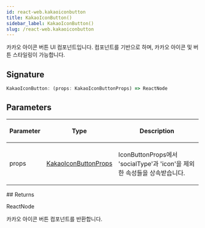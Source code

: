 ```yaml
---
id: react-web.kakaoiconbutton
title: KakaoIconButton()
sidebar_label: KakaoIconButton()
slug: /react-web.kakaoiconbutton
---
```






카카오 아이콘 버튼 UI 컴포넌트입니다.  컴포넌트를 기반으로 하며, 카카오 아이콘 및 버튼 스타일링이 가능합니다.

## Signature

```typescript
KakaoIconButton: (props: KakaoIconButtonProps) => ReactNode
```

## Parameters

<table><thead><tr><th>

Parameter


</th><th>

Type


</th><th>

Description


</th></tr></thead>
<tbody><tr><td>

props


</td><td>

[KakaoIconButtonProps](./react-web.kakaoiconbuttonprops)


</td><td>

IconButtonProps에서 'socialType'과 'icon'을 제외한 속성들을 상속받습니다.


</td></tr>
</tbody></table>
## Returns

ReactNode

카카오 아이콘 버튼 컴포넌트를 반환합니다.


